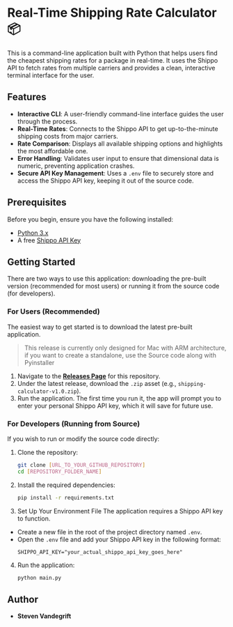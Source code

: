 # Real-Time Shipping Rate Calculator 📦

This is a command-line application built with Python that helps users find the cheapest shipping rates for a package in real-time. It uses the Shippo API to fetch rates from multiple carriers and provides a clean, interactive terminal interface for the user.

## Features

* **Interactive CLI**: A user-friendly command-line interface guides the user through the process.
* **Real-Time Rates**: Connects to the Shippo API to get up-to-the-minute shipping costs from major carriers.
* **Rate Comparison**: Displays all available shipping options and highlights the most affordable one.
* **Error Handling**: Validates user input to ensure that dimensional data is numeric, preventing application crashes.
* **Secure API Key Management**: Uses a `.env` file to securely store and access the Shippo API key, keeping it out of the source code.

## Prerequisites

Before you begin, ensure you have the following installed:
* [Python 3.x](https://www.python.org/downloads/)
* A free [Shippo API Key](https://goshippo.com/)

## Getting Started

There are two ways to use this application: downloading the pre-built version (recommended for most users) or running it from the source code (for developers).

### For Users (Recommended)

The easiest way to get started is to download the latest pre-built application. 
> This release is currently only designed for Mac with ARM architecture, if you want to create a standalone, use the Source code along with Pyinstaller

1.  Navigate to the [**Releases Page**](URL_TO_YOUR_RELEASES_PAGE) for this repository.
2.  Under the latest release, download the `.zip` asset (e.g., `shipping-calculator-v1.0.zip`).
3.  Run the application. The first time you run it, the app will prompt you to enter your personal Shippo API key, which it will save for future use.

### For Developers (Running from Source)

If you wish to run or modify the source code directly:

1.  Clone the repository:
    ```bash
    git clone [URL_TO_YOUR_GITHUB_REPOSITORY]
    cd [REPOSITORY_FOLDER_NAME]
    ```
2.  Install the required dependencies:
    ```bash
    pip install -r requirements.txt
    ```
3.  Set Up Your Environment File
   The application requires a Shippo API key to function.
  * Create a new file in the root of the project directory named `.env`.
  * Open the `.env` file and add your Shippo API key in the following format:
    ```
    SHIPPO_API_KEY="your_actual_shippo_api_key_goes_here"
    ```
4.  Run the application:
    ```bash
    python main.py
    ```
## Author

* **Steven Vandegrift**
